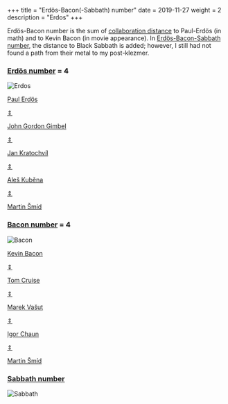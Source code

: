 +++
title = "Erdös-Bacon(-Sabbath) number"
date = 2019-11-27
weight = 2
description = "Erdos"
+++

Erdös-Bacon number is the sum of [collaboration distance](https://mathscinet.ams.org/mathscinet/collaborationDistance.html) to Paul-Erdös (in math) and to Kevin Bacon (in movie appearance). In [Erdös-Bacon-Sabbath number](https://news.asu.edu/20160126-creativity-lawrence-krauss-erdos-bacon-sabbath-score), the distance to Black Sabbath is added; however, I still had not found a path from their metal to my post-klezmer.


### [Erdös number](https://en.wikipedia.org/wiki/Erd%C5%91s_number) = 4


![Erdos](/images/erdos.jpg "Erdös")


[Paul Erdös](https://mathscinet.ams.org/mathscinet/MRAuthorID/189017)

[⇕](https://mathscinet.ams.org/mathscinet-getitem?mr=1133813)

[John Gordon Gimbel](https://mathscinet.ams.org/mathscinet/MRAuthorID/73755)

[⇕](https://mathscinet.ams.org/mathscinet-getitem?mr=2567969)

[Jan Kratochvíl](https://mathscinet.ams.org/mathscinet/MRAuthorID/201713)

[⇕](https://mathscinet.ams.org/mathscinet-getitem?mr=1483756)

[Aleš Kuběna](https://mathscinet.ams.org/mathscinet/MRAuthorID/600105)

[⇕](http://www.utia.cz/biblio?pub=0546282)

[Martin Šmíd](https://mathscinet.ams.org/mathscinet/MRAuthorID/754200)


### [Bacon number](https://en.wikipedia.org/wiki/Six_Degrees_of_Kevin_Bacon) = 4 


![Bacon](/images/bacon.jpg "Bacon")


[Kevin Bacon](https://www.themoviedb.org/person/4724-kevin-bacon)

[⇕](https://www.themoviedb.org/movie/881-a-few-good-men)

[Tom Cruise](https://www.themoviedb.org/person/500-tom-cruise)

[⇕](https://www.themoviedb.org/movie/954-mission-impossible)

[Marek Vašut](https://www.themoviedb.org/person/10849-marek-va-ut)

[⇕](https://www.csfd.cz/film/180942-cerni-andele/prehled/)

[Igor Chaun](https://www.csfd.cz/tvurce/17824-igor-chaun/prehled/)

[⇕](https://www.csfd.cz/film/269758-mrtvy-student-ktery-se-nikdy-nenarodil/prehled/)

[Martin Šmíd](http://www.martinsmid.cz)


### [Sabbath number](https://news.asu.edu/20160126-creativity-lawrence-krauss-erdos-bacon-sabbath-score)


![Sabbath](/images/sabbath.jpg "Sabbath")


